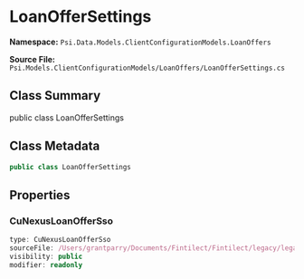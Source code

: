 # LoanOfferSettings

**Namespace:** `Psi.Data.Models.ClientConfigurationModels.LoanOffers`

**Source File:** `Psi.Models.ClientConfigurationModels/LoanOffers/LoanOfferSettings.cs`

## Class Summary

public class LoanOfferSettings

## Class Metadata

```typescript
public class LoanOfferSettings
```

## Properties

### CuNexusLoanOfferSso

```typescript
type: CuNexusLoanOfferSso
sourceFile: /Users/grantparry/Documents/Fintilect/Fintilect/legacy/legacy-apis/Psi.Models.ClientConfigurationModels/LoanOffers/LoanOfferSettings.cs
visibility: public
modifier: readonly
```
